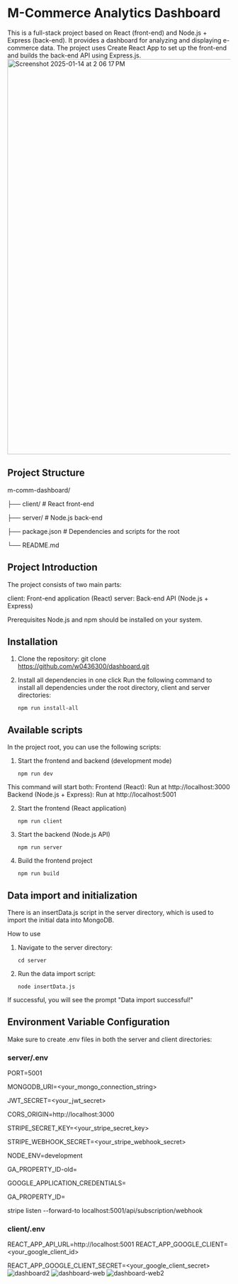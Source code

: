 # M-Commerce Analytics Dashboard
This is a full-stack project based on React (front-end) and Node.js + Express (back-end). It provides a dashboard for analyzing and displaying e-commerce data. The project uses Create React App to set up the front-end and builds the back-end API using Express.js.
<img width="891" alt="Screenshot 2025-01-14 at 2 06 17 PM" src="https://github.com/user-attachments/assets/0952adb3-da74-4e3d-bf4b-c8aa7038ffc8" />


## Project Structure
m-comm-dashboard/

├── client/           # React front-end

├── server/           # Node.js back-end

├── package.json      # Dependencies and scripts for the root

└── README.md    

## Project Introduction
The project consists of two main parts:

client: Front-end application (React)
server: Back-end API (Node.js + Express)

Prerequisites
Node.js and npm should be installed on your system.

## Installation
1. Clone the repository:
git clone https://github.com/w0436300/dashboard.git

2. Install all dependencies in one click
Run the following command to install all dependencies under the root directory, client and server directories:

     `npm run install-all`

## Available scripts
In the project root, you can use the following scripts:
1. Start the frontend and backend (development mode)
 
   `npm run dev`
  
This command will start both:
Frontend (React): Run at http://localhost:3000
Backend (Node.js + Express): Run at http://localhost:5001

2. Start the frontend (React application)
 
   `npm run client`
   
4. Start the backend (Node.js API)

    `npm run server`

6. Build the frontend project

     `npm run build`

## Data import and initialization
There is an insertData.js script in the server directory, which is used to import the initial data into MongoDB.

How to use
1. Navigate to the server directory:

    `cd server`
   
2. Run the data import script:
 
    `node insertData.js`

If successful, you will see the prompt "Data import successful!"
## Environment Variable Configuration
Make sure to create .env files in both the server and client directories:

### server/.env
PORT=5001

MONGODB_URI=<your_mongo_connection_string>

JWT_SECRET=<your_jwt_secret>

CORS_ORIGIN=http://localhost:3000

STRIPE_SECRET_KEY=<your_stripe_secret_key>

STRIPE_WEBHOOK_SECRET=<your_stripe_webhook_secret>

NODE_ENV=development

GA_PROPERTY_ID-old=

GOOGLE_APPLICATION_CREDENTIALS=

GA_PROPERTY_ID=

stripe listen --forward-to localhost:5001/api/subscription/webhook

### client/.env

REACT_APP_API_URL=http://localhost:5001
REACT_APP_GOOGLE_CLIENT=<your_google_client_id>

REACT_APP_GOOGLE_CLIENT_SECRET=<your_google_client_secret>
![dashboard2](https://github.com/user-attachments/assets/1b9e7565-8dc8-4697-9f55-2d04a53feb94)
![dashboard-web](https://github.com/user-attachments/assets/b5b68bd2-646c-4893-a99f-9b6ccaf07303)
![dashboard-web2](https://github.com/user-attachments/assets/7ce3549c-161f-46bc-8f7c-7eb3bf746437)


